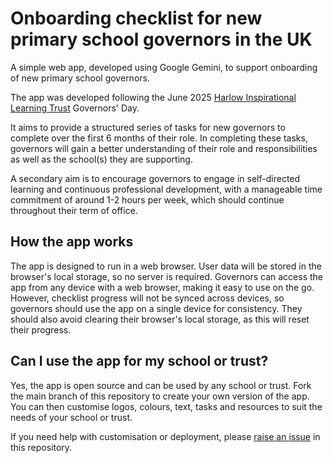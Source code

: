 # Onboarding checklist for new primary school governors in the UK
A simple web app, developed using Google Gemini, to support onboarding of new primary school governors.

The app was developed following the June 2025 [Harlow Inspirational Learning Trust](https://www.hiltacademies.org/) Governors' Day. 

It aims to provide a structured series of tasks for new governors to complete over the first 6 months of their role. In completing these tasks, governors will gain a better understanding of their role and responsibilities as well as the school(s) they are supporting. 

A secondary aim is to encourage governors to engage in self-directed learning and continuous professional development, with a manageable time commitment of around 1-2 hours per week, which should continue throughout their term of office.

## How the app works
The app is designed to run in a web browser. User data will be stored in the browser's local storage, so no server is required. Governors can access the app from any device with a web browser, making it easy to use on the go. However, checklist progress will not be synced across devices, so governors should use the app on a single device for consistency. They should also avoid clearing their browser's local storage, as this will reset their progress.

## Can I use the app for my school or trust?
Yes, the app is open source and can be used by any school or trust. Fork the main branch of this repository to create your own version of the app. You can then customise logos, colours, text, tasks and resources to suit the needs of your school or trust.

If you need help with customisation or deployment, please [raise an issue](https://github.com/brtarran/new-governor-checklist/issues) in this repository. 